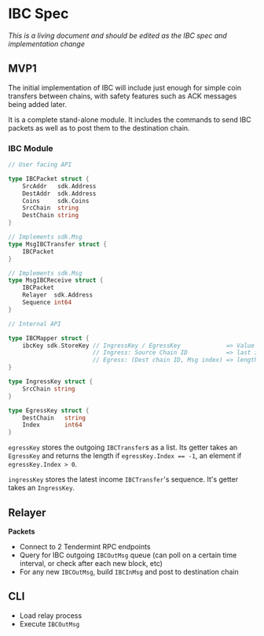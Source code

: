 # IBC Spec

*This is a living document and should be edited as the IBC spec and 
implementation change*

## MVP1

The initial implementation of IBC will include just enough for simple coin 
transfers between chains, with safety features such as ACK messages being added 
later.

It is a complete stand-alone module. It includes the commands to send IBC
packets as well as to post them to the destination chain.

### IBC Module

```go
// User facing API

type IBCPacket struct {
    SrcAddr   sdk.Address
    DestAddr  sdk.Address
    Coins     sdk.Coins
    SrcChain  string
    DestChain string
}

// Implements sdk.Msg
type MsgIBCTransfer struct {
    IBCPacket
}

// Implements sdk.Msg
type MsgIBCReceive struct {
    IBCPacket
    Relayer  sdk.Address
    Sequence int64
}

// Internal API

type IBCMapper struct {
    ibcKey sdk.StoreKey // IngressKey / EgressKey             => Value
                        // Ingress: Source Chain ID           => last income msg's sequence
                        // Egress: (Dest chain ID, Msg index) => length / indexed msg
}

type IngressKey struct {
    SrcChain string
}

type EgressKey struct {
    DestChain   string
    Index       int64
}

```

`egressKey` stores the outgoing `IBCTransfer`s as a list. Its getter takes an 
`EgressKey` and returns the length if `egressKey.Index == -1`, an element if 
`egressKey.Index > 0`.

`ingressKey` stores the latest income `IBCTransfer`'s sequence. It's getter 
takes an `IngressKey`.

## Relayer

**Packets**
- Connect to 2 Tendermint RPC endpoints
- Query for IBC outgoing `IBCOutMsg` queue (can poll on a certain time interval, or check after each new block, etc)
- For any new `IBCOutMsg`, build `IBCInMsg` and post to destination chain

## CLI

- Load relay process
- Execute `IBCOutMsg`
